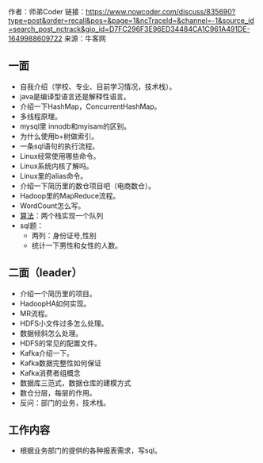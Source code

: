 作者：师弟Coder
链接：https://www.nowcoder.com/discuss/835690?type=post&order=recall&pos=&page=1&ncTraceId=&channel=-1&source_id=search_post_nctrack&gio_id=D7FC296F3E96ED34484CA1C961A491DE-1649988609722
来源：牛客网



## 一面

- 自我介绍（学校、专业、目前学习情况，技术栈）。 
- java是编译型语言还是解释性语言。 
- 介绍一下HashMap，ConcurrentHashMap。 
- 多线程原理。 
- mysql里 innodb和myisam的区别。 
- 为什么使用b+树做索引。 
- 一条sql语句的执行流程。 
- Linux经常使用哪些命令。 
- Linux系统内核了解吗。 
- Linux里的alias命令。 
- 介绍一下简历里的数仓项目吧（电商数仓）。 
- Hadoop里的MapReduce流程。 
- WordCount怎么写。 
- [算法]()：两个栈实现一个队列 
- sql题：  
  - 两列：身份证号,性别 
  - 统计一下男性和女性的人数。 

## 二面（leader）

- 介绍一个简历里的项目。 
- HadoopHA如何实现。 
- MR流程。 
- HDFS小文件过多怎么处理。 
- 数据倾斜怎么处理。 
- HDFS的常见的配置文件。 
- Kafka介绍一下。 
- Kafka数据完整性如何保证 
- Kafka消费者组概念 
- 数据库三范式，数据仓库的建模方式 
- 数仓分层，每层的作用。 
- 反问：部门的业务，技术栈。 

## 工作内容

- 根据业务部门的提供的各种报表需求，写sql。